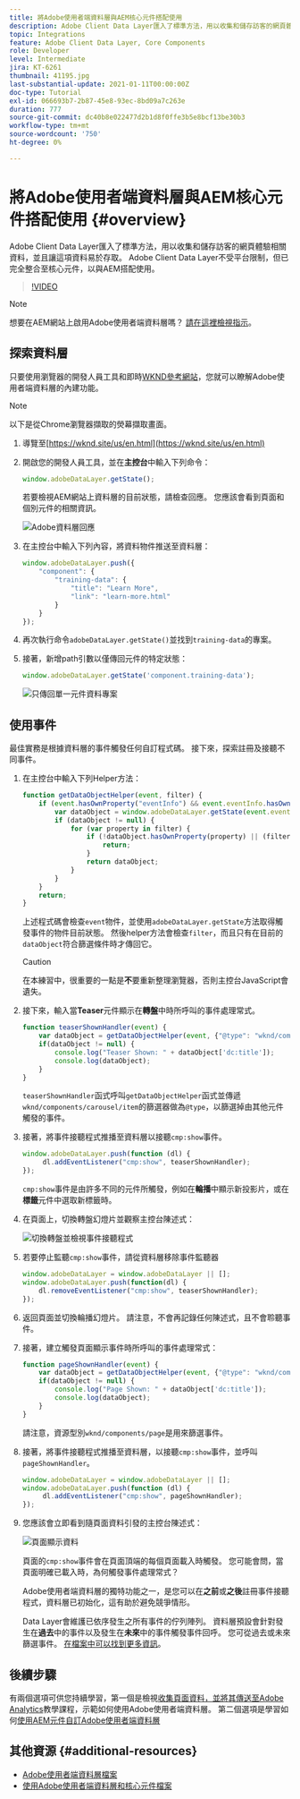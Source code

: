 ```yaml
---
title: 將Adobe使用者端資料層與AEM核心元件搭配使用
description: Adobe Client Data Layer匯入了標準方法，用以收集和儲存訪客的網頁體驗相關資料，並且讓這項資料易於存取。 Adobe Client Data Layer不受平台限制，但已完全整合至核心元件，以與AEM搭配使用。
topic: Integrations
feature: Adobe Client Data Layer, Core Components
role: Developer
level: Intermediate
jira: KT-6261
thumbnail: 41195.jpg
last-substantial-update: 2021-01-11T00:00:00Z
doc-type: Tutorial
exl-id: 066693b7-2b87-45e8-93ec-8bd09a7c263e
duration: 777
source-git-commit: dc40b8e022477d2b1d8f0ffe3b5e8bcf13be30b3
workflow-type: tm+mt
source-wordcount: '750'
ht-degree: 0%

---
```


# 將Adobe使用者端資料層與AEM核心元件搭配使用 {#overview}

Adobe Client Data Layer匯入了標準方法，用以收集和儲存訪客的網頁體驗相關資料，並且讓這項資料易於存取。 Adobe Client Data Layer不受平台限制，但已完全整合至核心元件，以與AEM搭配使用。

>[!VIDEO](https://video.tv.adobe.com/v/41195?quality=12&learn=on)

>[!NOTE]
>
> 想要在AEM網站上啟用Adobe使用者端資料層嗎？ [請在這裡檢視指示](https://experienceleague.adobe.com/docs/experience-manager-core-components/using/developing/data-layer/overview.html#installation-activation)。

## 探索資料層

只要使用瀏覽器的開發人員工具和即時[WKND參考網站](https://wknd.site/us/en.html)，您就可以瞭解Adobe使用者端資料層的內建功能。

>[!NOTE]
>
> 以下是從Chrome瀏覽器擷取的熒幕擷取畫面。

1. 導覽至[https://wknd.site/us/en.html](https://wknd.site/us/en.html)
1. 開啟您的開發人員工具，並在&#x200B;**主控台**&#x200B;中輸入下列命令：

   ```js
   window.adobeDataLayer.getState();
   ```

   若要檢視AEM網站上資料層的目前狀態，請檢查回應。 您應該會看到頁面和個別元件的相關資訊。

   ![Adobe資料層回應](assets/data-layer-state-response.png)

1. 在主控台中輸入下列內容，將資料物件推送至資料層：

   ```js
   window.adobeDataLayer.push({
       "component": {
           "training-data": {
               "title": "Learn More",
               "link": "learn-more.html"
           }
       }
   });
   ```

1. 再次執行命令`adobeDataLayer.getState()`並找到`training-data`的專案。
1. 接著，新增path引數以僅傳回元件的特定狀態：

   ```js
   window.adobeDataLayer.getState('component.training-data');
   ```

   ![只傳回單一元件資料專案](assets/return-just-single-component.png)

## 使用事件

最佳實務是根據資料層的事件觸發任何自訂程式碼。 接下來，探索註冊及接聽不同事件。

1. 在主控台中輸入下列Helper方法：

   ```js
   function getDataObjectHelper(event, filter) {
       if (event.hasOwnProperty("eventInfo") && event.eventInfo.hasOwnProperty("path")) {
           var dataObject = window.adobeDataLayer.getState(event.eventInfo.path);
           if (dataObject != null) {
               for (var property in filter) {
                   if (!dataObject.hasOwnProperty(property) || (filter[property] !== null && filter[property] !== dataObject[property])) {
                       return;
                   }
                   return dataObject;
               }
           }
       }
       return;
   }
   ```

   上述程式碼會檢查`event`物件，並使用`adobeDataLayer.getState`方法取得觸發事件的物件目前狀態。 然後helper方法會檢查`filter`，而且只有在目前的`dataObject`符合篩選條件時才傳回它。

   >[!CAUTION]
   >
   > 在本練習中，很重要的一點是&#x200B;**不**&#x200B;要重新整理瀏覽器，否則主控台JavaScript會遺失。

1. 接下來，輸入當&#x200B;**Teaser**&#x200B;元件顯示在&#x200B;**轉盤**&#x200B;中時所呼叫的事件處理常式。

   ```js
   function teaserShownHandler(event) {
       var dataObject = getDataObjectHelper(event, {"@type": "wknd/components/carousel/item"});
       if(dataObject != null) {
           console.log("Teaser Shown: " + dataObject['dc:title']);
           console.log(dataObject);
       }
   }
   ```

   `teaserShownHandler`函式呼叫`getDataObjectHelper`函式並傳遞`wknd/components/carousel/item`的篩選器做為`@type`，以篩選掉由其他元件觸發的事件。

1. 接著，將事件接聽程式推播至資料層以接聽`cmp:show`事件。

   ```js
   window.adobeDataLayer.push(function (dl) {
        dl.addEventListener("cmp:show", teaserShownHandler);
   });
   ```

   `cmp:show`事件是由許多不同的元件所觸發，例如在&#x200B;**輪播**&#x200B;中顯示新投影片，或在&#x200B;**標籤**&#x200B;元件中選取新標籤時。

1. 在頁面上，切換轉盤幻燈片並觀察主控台陳述式：

   ![切換轉盤並檢視事件接聽程式](assets/teaser-console-slides.png)

1. 若要停止監聽`cmp:show`事件，請從資料層移除事件監聽器

   ```js
   window.adobeDataLayer = window.adobeDataLayer || [];
   window.adobeDataLayer.push(function(dl) {
       dl.removeEventListener("cmp:show", teaserShownHandler);
   });
   ```

1. 返回頁面並切換輪播幻燈片。 請注意，不會再記錄任何陳述式，且不會聆聽事件。

1. 接著，建立觸發頁面顯示事件時所呼叫的事件處理常式：

   ```js
   function pageShownHandler(event) {
       var dataObject = getDataObjectHelper(event, {"@type": "wknd/components/page"});
       if(dataObject != null) {
           console.log("Page Shown: " + dataObject['dc:title']);
           console.log(dataObject);
       }
   }
   ```

   請注意，資源型別`wknd/components/page`是用來篩選事件。

1. 接著，將事件接聽程式推播至資料層，以接聽`cmp:show`事件，並呼叫`pageShownHandler`。

   ```js
   window.adobeDataLayer = window.adobeDataLayer || [];
   window.adobeDataLayer.push(function (dl) {
        dl.addEventListener("cmp:show", pageShownHandler);
   });
   ```

1. 您應該會立即看到隨頁面資料引發的主控台陳述式：

   ![頁面顯示資料](assets/page-show-console-data.png)

   頁面的`cmp:show`事件會在頁面頂端的每個頁面載入時觸發。 您可能會問，當頁面明確已載入時，為何觸發事件處理常式？

   Adobe使用者端資料層的獨特功能之一，是您可以在&#x200B;**之前**&#x200B;或&#x200B;**之後**&#x200B;註冊事件接聽程式，資料層已初始化，這有助於避免競爭情形。

   Data Layer會維護已依序發生之所有事件的佇列陣列。 資料層預設會針對發生在&#x200B;**過去**&#x200B;中的事件以及發生在&#x200B;**未來**&#x200B;中的事件觸發事件回呼。 您可從過去或未來篩選事件。 [在檔案中可以找到更多資訊](https://github.com/adobe/adobe-client-data-layer/wiki#addeventlistener)。


## 後續步驟

有兩個選項可供您持續學習，第一個是檢視[收集頁面資料，並將其傳送至Adobe Analytics](../analytics/collect-data-analytics.md)教學課程，示範如何使用Adobe使用者端資料層。 第二個選項是學習如何[使用AEM元件自訂Adobe使用者端資料層](./data-layer-customize.md)


## 其他資源 {#additional-resources}

* [Adobe使用者端資料層檔案](https://github.com/adobe/adobe-client-data-layer/wiki)
* [使用Adobe使用者端資料層和核心元件檔案](https://experienceleague.adobe.com/docs/experience-manager-core-components/using/developing/data-layer/overview.html)
